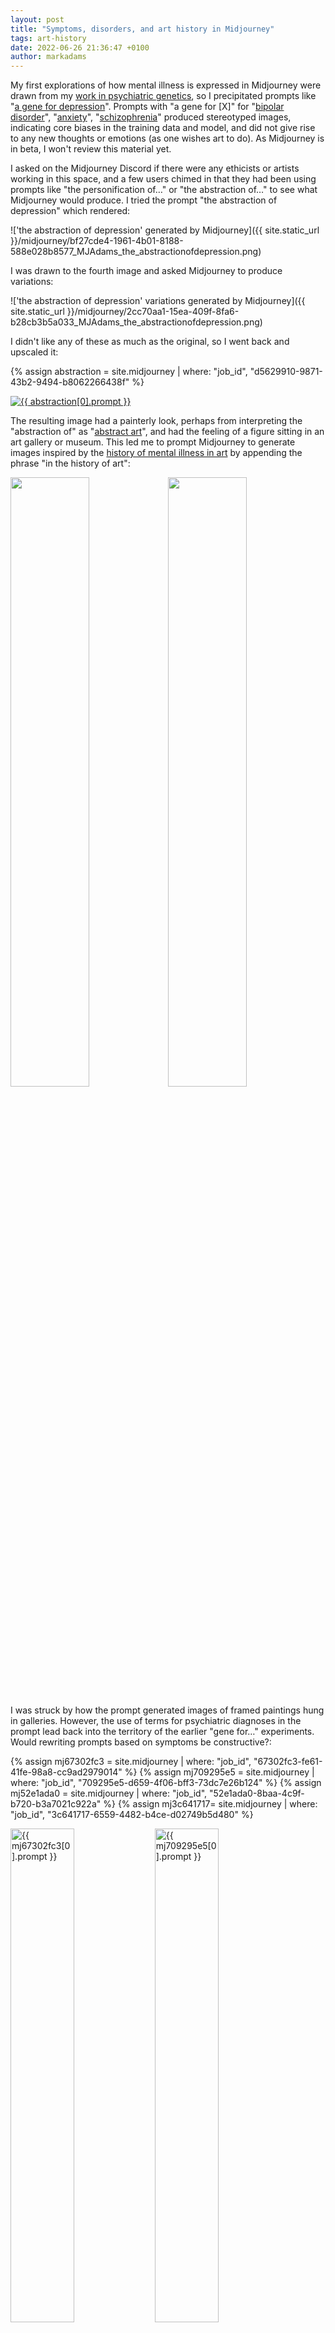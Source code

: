 ```yaml
---
layout: post
title: "Symptoms, disorders, and art history in Midjourney"
tags: art-history
date: 2022-06-26 21:36:47 +0100
author: markadams
---
```


My first explorations of how mental illness is expressed in Midjourney were drawn from my [work in psychiatric genetics](https://www.ed.ac.uk/profile/dr-mark-james-adams), so I precipitated prompts like "[a gene for depression][gene-for-mdd]".  Prompts with "a gene for \[X\]" for "[bipolar disorder][gene-for-bip]", "[anxiety][gene-for-anx]", "[schizophrenia][gene-for-scz]" produced stereotyped images, indicating core biases in the training data and model, and did not give rise to any new thoughts or emotions (as one wishes art to do). As Midjourney is in beta, I won't review this material yet. 

I asked on the Midjourney Discord if there were any ethicists or artists working in this space, and a few users chimed in that they had been using prompts like "the personification of…" or "the abstraction of…" to see what Midjourney would produce. I tried the prompt "the abstraction of depression" which rendered:

!['the abstraction of depression' generated by Midjourney]({{ site.static_url }}/midjourney/bf27cde4-1961-4b01-8188-588e028b8577_MJAdams_the_abstractionofdepression.png)

I was drawn to the fourth image and asked Midjourney to produce variations:

!['the abstraction of depression' variations generated by Midjourney]({{ site.static_url }}/midjourney/2cc70aa1-15ea-409f-8fa6-b28cb3b5a033_MJAdams_the_abstractionofdepression.png)

I didn't like any of these as much as the original, so I went back and upscaled it:

{% assign abstraction = site.midjourney | where: "job_id", "d5629910-9871-43b2-9494-b8062266438f" %}
<p><a href="{{ abstraction[0].url }}"><img src="{{ site.static_url }}/midjourney/{{ abstraction[0].save }}" alt="{{ abstraction[0].prompt }}"/></a></p>

The resulting image had a painterly look, perhaps from interpreting the "abstraction of" as "[abstract art][abstract]", and had the feeling of a figure sitting in an art gallery or museum. This led me to prompt Midjourney to generate images inspired by the [history of mental illness in art][illness-in-art] by appending the phrase "in the history of art":

<img src="{{ site.static_url }}/midjourney/55c36f4a-f702-42c1-a70a-ddbe69a96486_MJAdams_the_representationofdepressioninthehistoryofart.png" width="50%" height="50%"/><img src="{{ site.static_url }}/midjourney/3458094a-8e80-4cfe-af59-399d6fbabbc9_MJAdams_the_representationofschizophreniainthehistoryofart.png" width="50%" height="50%"/>

I was struck by how the prompt generated images of framed paintings hung in galleries. However, the use of terms for psychiatric diagnoses in the prompt lead back into the territory of the earlier "gene for…" experiments. Would rewriting prompts based on symptoms be constructive?:

{% assign mj67302fc3 = site.midjourney | where: "job_id", "67302fc3-fe61-41fe-98a8-cc9ad2979014" %}
{% assign mj709295e5 = site.midjourney | where: "job_id", "709295e5-d659-4f06-bff3-73dc7e26b124" %}
{% assign mj52e1ada0 = site.midjourney | where: "job_id", "52e1ada0-8baa-4c9f-b720-b3a7021c922a" %}
{% assign mj3c641717= site.midjourney | where: "job_id", "3c641717-6559-4482-b4ce-d02749b5d480" %}

<a href="{{ mj67302fc3[0].url }}"><img src="{{ site.static_url }}/midjourney/{{ mj67302fc3[0].save }}" alt="{{ mj67302fc3[0].prompt }}" width="45%" height="45%"/></a> <a href="{{ mj709295e5[0].url }}"><img src="{{ site.static_url }}/midjourney/{{ mj709295e5[0].save }}" alt="{{ mj709295e5[0].prompt }}" width="45%" height="45%"/></a>

<a href="{{ mj52e1ada0[0].url }}"><img src="{{ site.static_url }}/midjourney/{{ mj52e1ada0[0].save }}" alt="{{ mj52e1ada0[0].prompt }}" width="45%" height="45%"/></a> <a href="{{ mj3c641717[0].url }}"><img src="{{ site.static_url }}/midjourney/{{ mj3c641717[0].save }}" alt="{{ mj3c641717[0].prompt }}" width="45%" height="45%"/></a>

{% assign history = site.pages | where: "title", "History of Art" %}
In many of the images the the figures depicted are looking at art, making it, or becoming part of it. More of this series can be viewed in the [History of Art]({{ history[0].url }}) gallery.

[gene-for-mdd]: https://storage.googleapis.com/dream-machines-output/38ce81c1-f94f-461b-b5c2-8688ceb10935/grid_0.webp
[gene-for-bip]: https://storage.googleapis.com/dream-machines-output/740106e4-c7a7-4b3f-b21d-6c0bdcd2a912/grid_0.webp
[gene-for-anx]: https://storage.googleapis.com/dream-machines-output/7e8a6fbd-53c1-4afa-ac1c-854437232876/grid_0.webp
[gene-for-scz]: https://storage.googleapis.com/dream-machines-output/42e4023c-befb-4c64-a89f-34a1a4c25489/grid_0.webp
[abstract]: https://en.wikipedia.org/wiki/Abstract_art
[illness-in-art]: https://www.theguardian.com/society/christmas-charity-appeal-2014-blog/2015/jan/13/-sp-a-short-history-of-mental-illness-in-art
